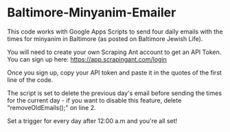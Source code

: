 # Baltimore-Minyanim-Emailer
This code works with Google Apps Scripts to send four daily emails with the times for minyanim in Baltimore (as posted on Baltimore Jewish Life).

You will need to create your own Scraping Ant account to get an API Token. You can sign up here: https://app.scrapingant.com/login

Once you sign up, copy your API token and paste it in the quotes of the first line of the code.

The script is set to delete the previous day's email before sending the times for the current day - if you want to disable this feature, delete "removeOldEmails();" on line 2.

Set a trigger for every day after 12:00 a.m and you're all set!
